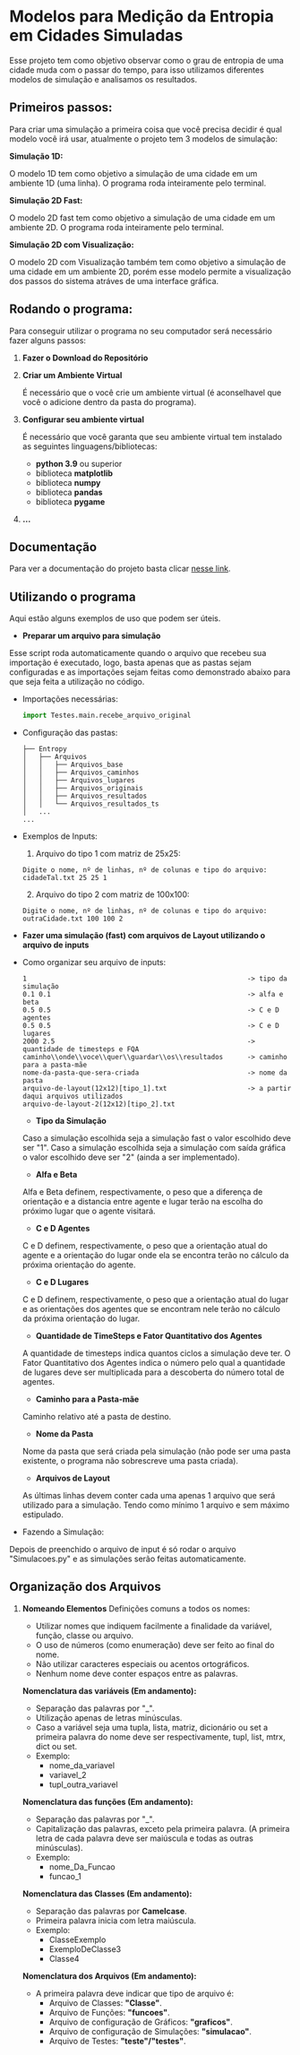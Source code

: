 # Modelos para Medição da Entropia em Cidades Simuladas
Esse projeto tem como objetivo observar como o grau de entropia de uma cidade muda com o passar do tempo, para isso utilizamos diferentes modelos de simulação e analisamos os resultados.

## **Primeiros passos:**

Para criar uma simulação a primeira coisa que você precisa decidir é qual modelo você irá usar, atualmente o projeto tem 3 modelos de simulação:

**Simulação 1D:**

O modelo 1D tem como objetivo a simulação de uma cidade em um ambiente 1D (uma linha). O programa roda inteiramente pelo terminal.

**Simulação 2D Fast:**

O modelo 2D fast tem como objetivo a simulação de uma cidade em um ambiente 2D. O programa roda inteiramente pelo terminal.

**Simulação 2D com Visualização:**

O modelo 2D com Visualização também tem como objetivo a simulação de uma cidade em um ambiente 2D, porém esse modelo permite a visualização dos passos do sistema atráves de uma interface gráfica.

## **Rodando o programa:**
Para conseguir utilizar o programa no seu computador será necessário fazer alguns passos:

1. **Fazer o Download do Repositório**

2. **Criar um Ambiente Virtual**

    É necessário que o você crie um ambiente virtual (é aconselhavel que você o adicione dentro da pasta do programa).

3. **Configurar seu ambiente virtual**

    É necessário que você garanta que seu ambiente virtual tem instalado as seguintes linguagens/bibliotecas:
    - **python 3.9** ou superior
    - biblioteca **matplotlib**
    - biblioteca **numpy**
    - biblioteca **pandas**
    - biblioteca **pygame**

4. **...**

## **Documentação**
Para ver a documentação do projeto basta clicar [nesse link](Documentation.md).

## **Utilizando o programa**
Aqui estão alguns exemplos de uso que podem ser úteis.

- **Preparar um arquivo para simulação**

Esse script roda automaticamente quando o arquivo que recebeu sua importação
é executado, logo, basta apenas que as pastas sejam configuradas e as importações sejam feitas como demonstrado abaixo para que seja feita a utilização no código.

- Importações necessárias:
    ```python
    import Testes.main.recebe_arquivo_original
    ```
- Configuração das pastas:

    ```
    ├── Entropy
    │   ├── Arquivos
    │   │   ├── Arquivos_base
    │   │   ├── Arquivos_caminhos
    │   │   ├── Arquivos_lugares
    │   │   ├── Arquivos_originais
    │   │   ├── Arquivos_resultados
    │   │   └── Arquivos_resultados_ts
    │   ...
    ...
    ```
- Exemplos de Inputs:

    1. Arquivo do tipo 1 com matriz de 25x25:
    ```
    Digite o nome, nº de linhas, nº de colunas e tipo do arquivo:
    cidadeTal.txt 25 25 1
    ```
    2. Arquivo do tipo 2 com matriz de 100x100:
    ```
    Digite o nome, nº de linhas, nº de colunas e tipo do arquivo:
    outraCidade.txt 100 100 2
    ```

- **Fazer uma simulação (fast) com arquivos de Layout utilizando o arquivo de inputs**

- Como organizar seu arquivo de inputs:

    ```
    1                                                       -> tipo da simulação
    0.1 0.1                                                 -> alfa e beta
    0.5 0.5                                                 -> C e D agentes
    0.5 0.5                                                 -> C e D lugares
    2000 2.5                                                -> quantidade de timesteps e FQA
    caminho\\onde\\voce\\quer\\guardar\\os\\resultados      -> caminho para a pasta-mãe
    nome-da-pasta-que-sera-criada                           -> nome da pasta
    arquivo-de-layout(12x12)[tipo_1].txt                    -> a partir daqui arquivos utilizados
    arquivo-de-layout-2(12x12)[tipo_2].txt
    ```

    * **Tipo da Simulação**

    Caso a simulação escolhida seja a simulação fast o valor escolhido deve ser "1".
    Caso a simulação escolhida seja a simulação com saída gráfica o valor escolhido deve ser "2" (ainda a ser implementado).

    * **Alfa e Beta**

    Alfa e Beta definem, respectivamente, o peso que a diferença de orientação e a distancia entre agente e lugar terão na escolha do próximo lugar que o agente visitará.

    * **C e D Agentes**

    C e D definem, respectivamente, o peso que a orientação atual do agente e a orientação do lugar onde ela se encontra terão no cálculo da próxima orientação do agente.

    * **C e D Lugares**

    C e D definem, respectivamente, o peso que a orientação atual do lugar e as orientações dos agentes que se encontram nele terão no cálculo da próxima orientação do lugar.

    * **Quantidade de TimeSteps e Fator Quantitativo dos Agentes**

    A quantidade de timesteps indica quantos ciclos a simulação deve ter.
    O Fator Quantitativo dos Agentes indica o número pelo qual a quantidade de lugares deve ser multiplicada para a descoberta do número total de agentes.

    * **Caminho para a Pasta-mãe**

    Caminho relativo até a pasta de destino.

    * **Nome da Pasta**

    Nome da pasta que será criada pela simulação (não pode ser uma pasta existente, o programa não sobrescreve uma pasta criada).

    * **Arquivos de Layout**

    As últimas linhas devem conter cada uma apenas 1 arquivo que será utilizado para a simulação. Tendo como mínimo 1 arquivo e sem máximo estipulado.

- Fazendo a Simulação:

Depois de preenchido o arquivo de input é só rodar o arquivo "Simulacoes.py" e as simulações serão feitas automaticamente.


## **Organização dos Arquivos**

1. **Nomeando Elementos**
    Definições comuns a todos os nomes:
    * Utilizar nomes que indiquem facilmente a finalidade da variável, função, classe ou arquivo.
    * O uso de números (como enumeração) deve ser feito ao final do nome.
    * Não utilizar caracteres especiais ou acentos ortográficos.
    * Nenhum nome deve conter espaços entre as palavras.

    **Nomenclatura das variáveis (Em andamento):**
    - Separação das palavras por "_".
    - Utilização apenas de letras minúsculas.
    - Caso a variável seja uma tupla, lista, matriz, dicionário ou set a primeira palavra do nome deve ser respectivamente, tupl, list, mtrx, dict ou set.
    - Exemplo:
        - nome_da_variavel
        - variavel_2
        - tupl_outra_variavel

    **Nomenclatura das funções (Em andamento):**
    - Separação das palavras por "_".
    - Capitalização das palavras, exceto pela primeira palavra. (A primeira letra de cada palavra deve ser maiúscula e todas as outras minúsculas).
    - Exemplo:
        - nome_Da_Funcao
        - funcao_1

    **Nomenclatura das Classes (Em andamento):**
    - Separação das palavras por **Camelcase**.
    - Primeira palavra inicia com letra maiúscula.
    - Exemplo:
        - ClasseExemplo
        - ExemploDeClasse3
        - Classe4

    **Nomenclatura dos Arquivos (Em andamento):**
    - A primeira palavra deve indicar que tipo de arquivo é:
        - Arquivo de Classes: **"Classe"**.
        - Arquivo de Funções: **"funcoes"**.
        - Arquivo de configuração de Gráficos: **"graficos"**.
        - Arquivo de configuração de Simulações: **"simulacao"**.
        - Arquivo de Testes: **"teste"/"testes"**.
        
        